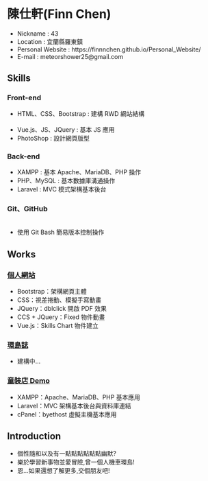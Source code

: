 <h1>陳仕軒(Finn Chen)</h1>
<ul>
    <li>Nickname : 43</li>
    <li>Location : 宜蘭縣羅東鎮</li>
    <li>Personal Website : https://finnnchen.github.io/Personal_Website/</li>
    <li>E-mail : meteorshower25@gmail.com</li>
</ul>

<h2>Skills</h2>
<h3>Front-end</h3>
<ul>
    <li>HTML、CSS、Bootstrap : 建構 RWD 網站結構</li>
    <li>Vue.js、JS、JQuery : 基本 JS 應用</li>
    <li>PhotoShop : 設計網頁版型</li>
</ul>
<h3>Back-end</h3>
<ul>
    <li>XAMPP : 基本 Apache、MariaDB、PHP 操作</li>
    <li>PHP、MySQL : 基本數據庫溝通操作</li>
    <li>Laravel : MVC 模式架構基本後台</li>
</ul>
<h3>Git、GitHub</h3>
<ul>
    <li>使用 Git Bash 簡易版本控制操作</li>
</ul>

<h2>Works</h2>
<h3><a href="https://finnnchen.github.io/Personal_Website/">個人網站</a></h3>
<ul>
    <li>Bootstrap：架構網頁主體</li>
    <li>CSS：視差捲動、模擬手寫動畫</li>
    <li>JQuery：dblclick 開啟 PDF 效果</li>
    <li>CCS + JQuery：Fixed 物件動畫</li>
    <li>Vue.js：Skills Chart 物件建立</li>
</ul>
<h3><a href="">環島誌</a></h3>
<ul>
    <li>建構中...</li>
</ul>
<h3><a href="http://123kids.byethost6.com/">童裝店 Demo</a></h3>
<ul>
    <li>XAMPP：Apache、MariaDB、PHP 基本應用</li>
    <li>Laravel：MVC 架構基本後台與資料庫連結</li>
    <li>cPanel：byethost 虛擬主機基本應用</li>
</ul>

<h2>Introduction</h2>
<ul>
    <li>個性隨和以及有一點點點點點點幽默?</li>
    <li>樂於學習新事物並愛冒險,曾一個人機車環島!</li>
    <li>恩...如果還想了解更多,交個朋友吧!</li>
</ul>
